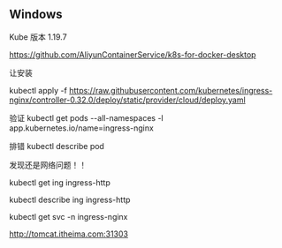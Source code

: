 ## Windows

Kube 版本 1.19.7

https://github.com/AliyunContainerService/k8s-for-docker-desktop

让安装

kubectl apply -f https://raw.githubusercontent.com/kubernetes/ingress-nginx/controller-0.32.0/deploy/static/provider/cloud/deploy.yaml

验证
kubectl get pods --all-namespaces -l app.kubernetes.io/name=ingress-nginx

排错
kubectl describe pod

发现还是网络问题！！

kubectl get ing ingress-http

kubectl describe ing ingress-http

kubectl get svc -n ingress-nginx

http://tomcat.itheima.com:31303
